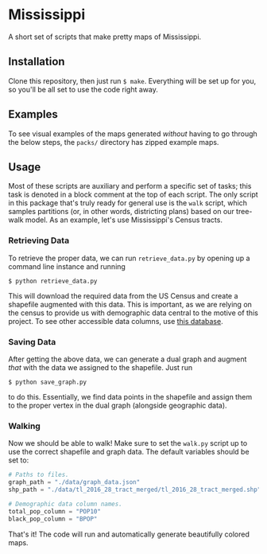 # Mississippi
A short set of scripts that make pretty maps of Mississippi.

## Installation
Clone this repository, then just run `$ make`. Everything will be set up for you,
so you'll be all set to use the code right away.

## Examples
To see visual examples of the maps generated _without_ having to go through
the below steps, the `packs/` directory has zipped example maps.

## Usage
Most of these scripts are auxiliary and perform a specific set of tasks; this
task is denoted in a block comment at the top of each script. The only script
in this package that's truly ready for general use is the `walk` script, which
samples partitions (or, in other words, districting plans) based on our tree-walk
model. As an example, let's use Mississippi's Census tracts.

### Retrieving Data
To retrieve the proper data, we can run `retrieve_data.py` by opening up a
command line instance and running

`$ python retrieve_data.py`

This will download the required data from the US Census and create a
shapefile augmented with this data. This is important, as we are relying on the
census to provide us with demographic data central to the motive of this project.
To see other accessible data columns, use [this database](http://bit.ly/2OEABto).

### Saving Data
After getting the above data, we can generate a dual graph and augment _that_
with the data we assigned to the shapefile. Just run

`$ python save_graph.py`

to do this. Essentially, we find data points in the shapefile and assign them to
the proper vertex in the dual graph (alongside geographic data).

### Walking
Now we should be able to walk! Make sure to set the `walk.py` script up to
use the correct shapefile and graph data. The default variables should be set to:

```python
# Paths to files.
graph_path = "./data/graph_data.json"
shp_path = "./data/tl_2016_28_tract_merged/tl_2016_28_tract_merged.shp"

# Demographic data column names.
total_pop_column = "POP10"
black_pop_column = "BPOP"
```

That's it! The code will run and automatically generate beautifully colored maps.
